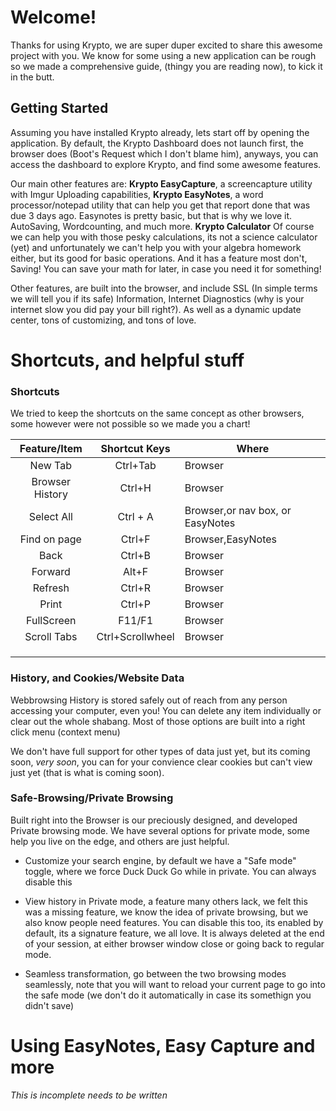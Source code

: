 # Welcome! 

Thanks for using Krypto, we are super duper excited to share this awesome project with you. We know for some using a new application can be rough 
so we made a comprehensive guide, (thingy you are reading now), to kick it in the butt. 

## Getting Started

Assuming you have installed Krypto already, lets start off by opening the application. By default, the Krypto Dashboard does not launch first, the browser does (Boot's Request which I don't blame him), anyways, you can access the dashboard to explore Krypto, and find some awesome features. 

Our main other features are: **Krypto EasyCapture**, a screencapture utility with Imgur Uploading capabilities, **Krypto EasyNotes**, a word processor/notepad utility that can help you get that report done that was due 3 days ago. Easynotes is pretty basic, but that is why we love it. AutoSaving, Wordcounting, and much more. **Krypto Calculator** Of course we can help you with those pesky calculations, its not a science calculator (yet) and unfortunately we can't help you with your algebra homework either, but its good for basic operations. And it has a feature most don't, Saving! You can save your math for later, in case you need it for something! 

Other features, are built into the browser, and include SSL (In simple terms we will tell you if its safe) Information, Internet Diagnostics (why is your internet slow you did pay your bill right?). As well as a dynamic update center, tons of customizing, and tons of love. 

# Shortcuts, and helpful stuff

### Shortcuts

We tried to keep the shortcuts on the same concept as other browsers, some however were not possible so we made you a chart! 

|   Feature/Item  |  Shortcut Keys   | Where                            |
|:---------------:|:----------------:|----------------------------------|
|     New Tab     |     Ctrl+Tab     | Browser                          |
| Browser History |      Ctrl+H      | Browser                          |
| Select All      | Ctrl + A         | Browser,or nav box, or EasyNotes |
| Find on page    | Ctrl+F           | Browser,EasyNotes                |
| Back            | Ctrl+B           | Browser                          |
| Forward         | Alt+F            | Browser                          |
| Refresh         | Ctrl+R           | Browser                          |
| Print           | Ctrl+P           | Browser                          |
| FullScreen      | F11/F1           | Browser                          |
| Scroll Tabs     | Ctrl+Scrollwheel | Browser                          |
|                 |                  |                                  |
|                 |                  |                                  |
|                 |                  |                                  |



### History, and Cookies/Website Data

Webbrowsing History is stored safely out of reach from any person accessing your computer, even you! You can delete any item individually or clear out the whole shabang. Most of those options are built into a right click menu (context menu) 

We don't have full support for other types of data just yet, but its coming soon, *very soon*, you can for your convience clear cookies but can't view just yet (that is what is coming soon). 

### Safe-Browsing/Private Browsing

Built right into the Browser is our preciously designed, and developed Private browsing mode. We have several options for private mode, some help you live on the edge, and others are just helpful. 

+ Customize your search engine, by default we have a "Safe mode" toggle, where we force Duck Duck Go while in private. You can always disable this

+ View history in Private mode, a feature many others lack, we felt this was a missing feature, we know the idea of private browsing, but we also know people need features. You can disable this too, its enabled by default, its a signature feature, we all love. It is always deleted at the end of your session, at either browser window close or going back to regular mode. 

+ Seamless transformation, go between the two browsing modes seamlessly, note that you will want to reload your current page to go into the safe mode (we don't do it automatically in case its somethign you didn't save) 



# Using EasyNotes, Easy Capture and more



*This is incomplete needs to be written*

